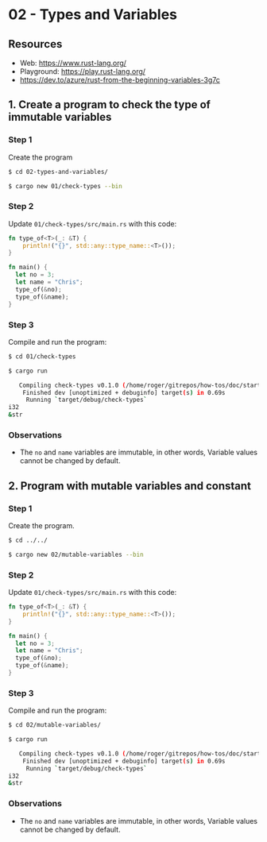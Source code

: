 # 02 - Types and Variables

## Resources

* Web: https://www.rust-lang.org/
* Playground: https://play.rust-lang.org/
* https://dev.to/azure/rust-from-the-beginning-variables-3g7c

## 1. Create a program to check the type of immutable variables

### Step 1
Create the program
```sh
$ cd 02-types-and-variables/

$ cargo new 01/check-types --bin
```
### Step 2
Update `01/check-types/src/main.rs` with this code: 
```rust
fn type_of<T>(_: &T) {
    println!("{}", std::any::type_name::<T>());
}

fn main() {
  let no = 3;
  let name = "Chris";
  type_of(&no);
  type_of(&name);
}
```
### Step 3
Compile and run the program:
```sh
$ cd 01/check-types

$ cargo run

   Compiling check-types v0.1.0 (/home/roger/gitrepos/how-tos/doc/starting_with_rust/02-types-and-variables/01/check-types)
    Finished dev [unoptimized + debuginfo] target(s) in 0.69s
     Running `target/debug/check-types`
i32
&str
```

### Observations
* The `no` and `name` variables are immutable, in other words, Variable values cannot be changed by default.

## 2. Program with mutable variables and constant

### Step 1
Create the program.
```sh
$ cd ../../

$ cargo new 02/mutable-variables --bin
```
### Step 2
Update `01/check-types/src/main.rs` with this code: 
```rust
fn type_of<T>(_: &T) {
    println!("{}", std::any::type_name::<T>());
}

fn main() {
  let no = 3;
  let name = "Chris";
  type_of(&no);
  type_of(&name);
}
```
### Step 3
Compile and run the program:
```sh
$ cd 02/mutable-variables/

$ cargo run

   Compiling check-types v0.1.0 (/home/roger/gitrepos/how-tos/doc/starting_with_rust/02-types-and-variables/01/check-types)
    Finished dev [unoptimized + debuginfo] target(s) in 0.69s
     Running `target/debug/check-types`
i32
&str
```

### Observations
* The `no` and `name` variables are immutable, in other words, Variable values cannot be changed by default.


